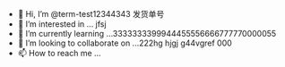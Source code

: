 - 👋 Hi, I’m @term-test12344343  发货单号
- 👀 I’m interested in ...   jfsj
- 🌱 I’m currently learning ...3333333399944455556666777770000055
- 💞️ I’m looking to collaborate on ...222hg hjgj g44vgref  000
- 📫 How to reach me ...

<!---
term-test123/term-test123 is a ✨ special ✨ repository because its `README.md` (this file) appears on your GitHub profile.
You can click the Preview link to take a look at your changes.
--->
